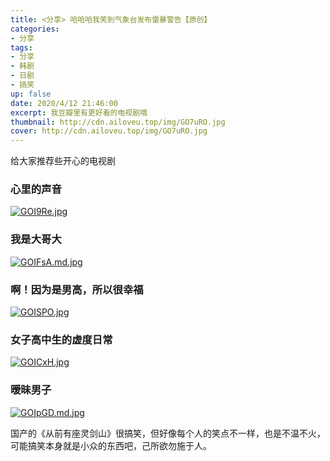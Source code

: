 ```yaml
---
title: <分享> 哈哈哈我笑到气象台发布雷暴警告【原创】
categories:
- 分享
tags: 
- 分享
- 韩剧
- 日剧
- 搞笑
up: false
date: 2020/4/12 21:46:00
excerpt: 我豆瓣里有更好看的电视剧哦
thumbnail: http://cdn.ailoveu.top/img/GO7uRO.jpg
cover: http://cdn.ailoveu.top/img/GO7uRO.jpg
---
```


给大家推荐些开心的电视剧

### 心里的声音

[![GOI9Re.jpg](https://s1.ax1x.com/2020/04/12/GOI9Re.jpg)](https://imgchr.com/i/GOI9Re)

### 我是大哥大

[![GOIFsA.md.jpg](https://s1.ax1x.com/2020/04/12/GOIFsA.md.jpg)](https://imgchr.com/i/GOIFsA)

### 啊！因为是男高，所以很幸福 

[![GOISPO.jpg](https://s1.ax1x.com/2020/04/12/GOISPO.jpg)](https://imgchr.com/i/GOISPO)

### 女子高中生的虚度日常

[![GOICxH.jpg](https://s1.ax1x.com/2020/04/12/GOICxH.jpg)](https://imgchr.com/i/GOICxH)

### 暧昧男子

[![GOIpGD.md.jpg](https://s1.ax1x.com/2020/04/12/GOIpGD.md.jpg)](https://imgchr.com/i/GOIpGD)

国产的《从前有座灵剑山》很搞笑，但好像每个人的笑点不一样，也是不温不火，可能搞笑本身就是小众的东西吧，己所欲勿施于人。
